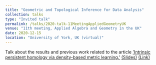 ```yaml
---
title: "Geometric and Topological Inference for Data Analysis"
collection: talks
type: "Invited talk"
permalink: /talks/2020-talk-11MeetingAppliedGeometryUK
venue: "11th meeting, Applied Algebra and Geometry in the UK"
date: 2020-12-15
location: "University of York, UK (virtual)"
---
```

  
Talk about the results and previous work related to the article ['Intrinsic persistent homology via density-based metric learning.'](https://arxiv.org/abs/2012.07621)
[(Slides)](http://ximenafernandez.github.io/files/Geometric_and_Topological_Inference_for_Data_Analysis.pdf )
[(Link)](https://sites.google.com/view/appliedalgebraandgeometry/home/11th-meeting-york-online?authuser=0)
